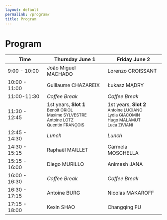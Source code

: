 ```yaml
---
layout: default
permalink: /program/
title: Program
---
```


<!-- # TBD -->

# Program

<table class="table table-striped">
    <thead>
    <tr>
        <th scope="col">Time</th>
        <th scope="col">Thursday June 1</th>
        <th scope="col">Friday June 2</th>
    </tr>
    </thead>
    <tbody>
    <tr>
        <td>9:00 - 10:00</td>
        <td>João Miguel MACHADO</td>
        <td>Lorenzo CROISSANT</td>
    </tr>
    <tr>
        <td>10:00 - 11:00</td>
        <td>Guillaume CHAZAREIX</td>
        <td>Łukasz MĄDRY</td>
    </tr>
    <tr>
        <td>11:00-11:30</td>
        <td><i>Coffee Break</i></td>
        <td><i>Coffee Break</i></td>
    </tr>
    <tr>
        <td>11:30 - 12:45</td>
        <td>1st years, <strong>Slot 1</strong>
        <br/><small>Benoit ORIOL</small>
        <br/><small>Maxime SYLVESTRE</small>
        <br/><small>Antoine LOTZ</small>
        <br/><small>Quentin FRANÇOIS</small>
        </td>
        <td>1st years, <strong>Slot 2</strong>
        <br/><small>Antoine LUCIANO</small>
        <br/><small>Lydia GIACOMIN</small>
        <br/><small>Hugo MALAMUT</small>
        <br/><small>Luca ZIVIANI</small>
        <br/><small></small>
        </td>
    </tr>
    <tr>
        <td>12:45 - 14:30</td>
        <td><i>Lunch</i></td>
        <td><i>Lunch</i></td>
    </tr>
    <tr>
        <td>14:30 - 15:15</td>
        <td>Raphaël MAILLET</td>
        <td>Carmela MOSCHELLA</td>
    </tr>
    <tr>
        <td>15:15 - 16:00</td>
        <td>Diego MURILLO</td>
        <td>Animesh JANA</td>
    </tr>
    <tr>
        <td>16:00 - 16:30</td>
        <td><i>Coffee Break</i></td>
        <td><i>Coffee Break</i></td>
    </tr>
    <tr>
        <td>16:30 - 17:15</td>
        <td>Antoine BURG</td>
        <td>Nicolas MAKAROFF</td>
    </tr>
    <tr>
        <td>17:15 - 18:00</td>
        <td>Kexin SHAO</td>
        <td>Changqing FU</td>
    </tr>
    </tbody>
</table>
